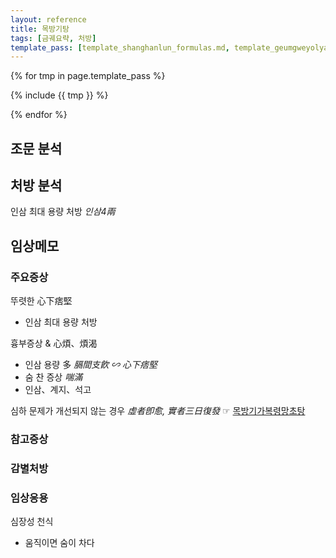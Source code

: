 ```yaml
---
layout: reference
title: 목방기탕
tags: [금궤요략, 처방]
template_pass: [template_shanghanlun_formulas.md, template_geumgweyolyag_formulas.md, template_etc_formulas.md]
---
```


{% for tmp in page.template_pass %}

{% include {{ tmp }} %}

{% endfor %}

## 조문 분석

## 처방 분석

인삼 최대 용량 처방 _인삼4兩_

## 임상메모

### 주요증상

뚜렷한 心下痞堅
* 인삼 최대 용량 처방

흉부증상 & 心煩、煩渴
* 인삼 용량 多 _膈間支飮 ∽ 心下痞堅_
* 숨 찬 증상 _喘滿_
* 인삼、계지、석고

심하 문제가 개선되지 않는 경우 _虛者卽愈, 實者三日復發_
☞ [목방기가복령망초탕]({{site.formulaurl}}/목방기가복령망초탕)

### 참고증상



### 감별처방


### 임상응용

심장성 천식
* 움직이면 숨이 차다
